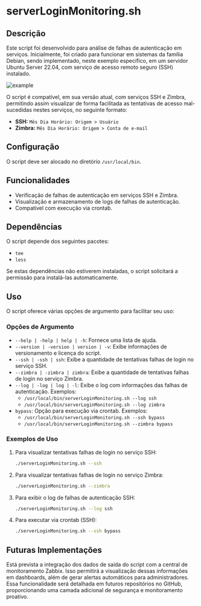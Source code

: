 # serverLoginMonitoring.sh

## Descrição
Este script foi desenvolvido para análise de falhas de autenticação em serviços. Inicialmente, foi criado para funcionar em sistemas da família Debian, sendo implementado, neste exemplo específico, em um servidor Ubuntu Server 22.04, com serviço de acesso remoto seguro (SSH) instalado.

![example](https://github.com/matheusseman/ServerLoginMonitoring/assets/119596051/e0ebdbec-3f40-46a6-a45c-576b16b7650c)

O script é compatível, em sua versão atual, com serviços SSH e Zimbra, permitindo assim visualizar de forma facilitada as tentativas de acesso mal-sucedidas nestes serviços, no seguinte formato:
- **SSH:** `Mês Dia Horário: Origem > Usuário`
- **Zimbra:** `Mês Dia Horário: Origem > Conta de e-mail`

## Configuração
O script deve ser alocado no diretório `/usr/local/bin`.

## Funcionalidades
- Verificação de falhas de autenticação em serviços SSH e Zimbra.
- Visualização e armazenamento de logs de falhas de autenticação.
- Compatível com execução via crontab.

## Dependências
O script depende dos seguintes pacotes:
- `tee`
- `less`

Se estas dependências não estiverem instaladas, o script solicitará a permissão para instalá-las automaticamente.

## Uso
O script oferece várias opções de argumento para facilitar seu uso:

### Opções de Argumento
- `--help | -help | help | -h`:
  Fornece uma lista de ajuda.
- `--version | -version | version | -v`:
  Exibe informações de versionamento e licença do script.
- `--ssh | -ssh | ssh`:
  Exibe a quantidade de tentativas falhas de login no serviço SSH.
- `--zimbra | -zimbra | zimbra`:
  Exibe a quantidade de tentativas falhas de login no serviço Zimbra.
- `--log | -log | log | -l`:
  Exibe o log com informações das falhas de autenticação.
  Exemplos:
  - `/usr/local/bin/serverLoginMonitoring.sh --log ssh`
  - `/usr/local/bin/serverLoginMonitoring.sh --log zimbra`
- `bypass`:
  Opção para execução via crontab.
  Exemplos:
  - `/usr/local/bin/serverLoginMonitoring.sh --ssh bypass`
  - `/usr/local/bin/serverLoginMonitoring.sh --zimbra bypass`

### Exemplos de Uso
1. Para visualizar tentativas falhas de login no serviço SSH:
    ```bash
    ./serverLoginMonitoring.sh --ssh
    ```
2. Para visualizar tentativas falhas de login no serviço Zimbra:
    ```bash
    ./serverLoginMonitoring.sh --zimbra
    ```
3. Para exibir o log de falhas de autenticação SSH:
    ```bash
    ./serverLoginMonitoring.sh --log ssh
    ```
4. Para executar via crontab (SSH):
    ```bash
    ./serverLoginMonitoring.sh --ssh bypass
    ```

## Futuras Implementações
Está prevista a integração dos dados de saída do script com a central de monitoramento Zabbix. Isso permitirá a visualização dessas informações em dashboards, além de gerar alertas automáticos para administradores. Essa funcionalidade será detalhada em futuros repositórios no GitHub, proporcionando uma camada adicional de segurança e monitoramento proativo.

